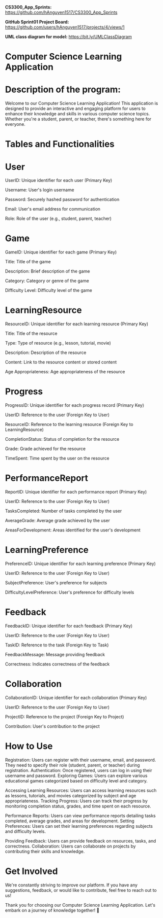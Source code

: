 **CS3300_App_Sprints:**  https://github.com/hAnguyen1517/CS3300_App_Sprints 

**GitHub Sprint01 Project Board:** https://github.com/users/hAnguyen1517/projects/4/views/1

**UML class diagram for model:** https://bit.ly/UMLClassDiagram 

# Computer Science Learning Application

# Description of the program:
Welcome to our Computer Science Learning Application! This application is designed to provide an interactive and engaging platform for users to enhance their knowledge and skills in various computer science topics. Whether you're a student, parent, or teacher, there's something here for everyone.

#  Tables and Functionalities
# User
UserID: Unique identifier for each user (Primary Key)

Username: User's login username

Password: Securely hashed password for authentication

Email: User's email address for communication

Role: Role of the user (e.g., student, parent, teacher)

# Game
GameID: Unique identifier for each game (Primary Key)

Title: Title of the game

Description: Brief description of the game

Category: Category or genre of the game

Difficulty Level: Difficulty level of the game

# LearningResource
ResourceID: Unique identifier for each learning resource (Primary Key)

Title: Title of the resource

Type: Type of resource (e.g., lesson, tutorial, movie)

Description: Description of the resource

Content: Link to the resource content or stored content

Age Appropriateness: Age appropriateness of the resource

# Progress
ProgressID: Unique identifier for each progress record (Primary Key)

UserID: Reference to the user (Foreign Key to User)

ResourceID: Reference to the learning resource (Foreign Key to LearningResource)

CompletionStatus: Status of completion for the resource

Grade: Grade achieved for the resource

TimeSpent: Time spent by the user on the resource

# PerformanceReport
ReportID: Unique identifier for each performance report (Primary Key)

UserID: Reference to the user (Foreign Key to User)

TasksCompleted: Number of tasks completed by the user

AverageGrade: Average grade achieved by the user

AreasForDevelopment: Areas identified for the user's development

# LearningPreference
PreferenceID: Unique identifier for each learning preference (Primary Key)

UserID: Reference to the user (Foreign Key to User)

SubjectPreference: User's preference for subjects

DifficultyLevelPreference: User's preference for difficulty levels

# Feedback
FeedbackID: Unique identifier for each feedback (Primary Key)

UserID: Reference to the user (Foreign Key to User)

TaskID: Reference to the task (Foreign Key to Task)

FeedbackMessage: Message providing feedback

Correctness: Indicates correctness of the feedback

# Collaboration
CollaborationID: Unique identifier for each collaboration (Primary Key)

UserID: Reference to the user (Foreign Key to User)

ProjectID: Reference to the project (Foreign Key to Project)

Contribution: User's contribution to the project

# How to Use
Registration: Users can register with their username, email, and password. They need to specify their role (student, parent, or teacher) during registration.
Authentication: Once registered, users can log in using their username and password.
Exploring Games: Users can explore various educational games categorized based on difficulty level and category.

Accessing Learning Resources: Users can access learning resources such as lessons, tutorials, and movies categorized by subject and age appropriateness.
Tracking Progress: Users can track their progress by monitoring completion status, grades, and time spent on each resource.

Performance Reports: Users can view performance reports detailing tasks completed, average grades, and areas for development.
Setting Preferences: Users can set their learning preferences regarding subjects and difficulty levels.

Providing Feedback: Users can provide feedback on resources, tasks, and correctness.
Collaboration: Users can collaborate on projects by contributing their skills and knowledge.

# Get Involved
We're constantly striving to improve our platform. If you have any suggestions, feedback, or would like to contribute, feel free to reach out to us!

Thank you for choosing our Computer Science Learning Application. Let's embark on a journey of knowledge together! 🚀

